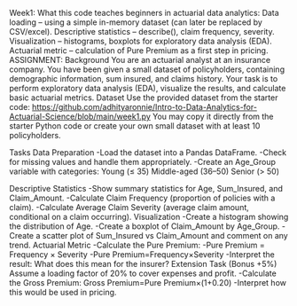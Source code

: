 Week1: What this code teaches beginners in actuarial data analytics:
Data loading – using a simple in-memory dataset (can later be replaced by CSV/excel).
Descriptive statistics – describe(), claim frequency, severity.
Visualization – histograms, boxplots for exploratory data analysis (EDA).
Actuarial metric – calculation of Pure Premium as a first step in pricing.
ASSIGNMENT:
Background
You are an actuarial analyst at an insurance company. You have been given a small dataset of policyholders, containing demographic information, sum insured, and claims history. Your task is to perform exploratory data analysis (EDA), visualize the results, and calculate basic actuarial metrics.
Dataset
Use the provided dataset from the starter code: https://github.com/adhityaronnie/Intro-to-Data-Analytics-for-Actuarial-Science/blob/main/week1.py
You may copy it directly from the starter Python code or create your own small dataset with at least 10 policyholders.

Tasks
Data Preparation
-Load the dataset into a Pandas DataFrame.
-Check for missing values and handle them appropriately.
-Create an Age_Group variable with categories:
  Young (≤ 35)
  Middle-aged (36–50)
  Senior (> 50)

Descriptive Statistics
-Show summary statistics for Age, Sum_Insured, and Claim_Amount.
-Calculate Claim Frequency (proportion of policies with a claim).
-Calculate Average Claim Severity (average claim amount, conditional on a claim occurring).
Visualization
-Create a histogram showing the distribution of Age.
-Create a boxplot of Claim_Amount by Age_Group.
-Create a scatter plot of Sum_Insured vs Claim_Amount and comment on any trend.
Actuarial Metric
-Calculate the Pure Premium:
-Pure Premium = Frequency × Severity
-Pure Premium=Frequency×Severity
-Interpret the result: What does this mean for the insurer?
Extension Task (Bonus +5%)
Assume a loading factor of 20% to cover expenses and profit.
-Calculate the Gross Premium:
Gross Premium=Pure Premium×(1+0.20)
-Interpret how this would be used in pricing.
